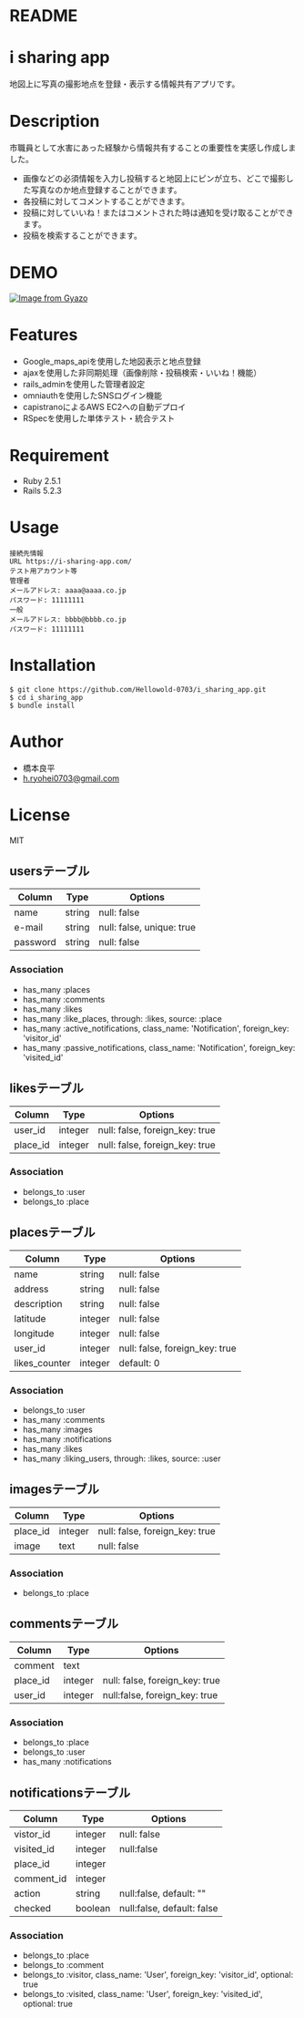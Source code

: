 # README

# i sharing app
地図上に写真の撮影地点を登録・表示する情報共有アプリです。

# Description
市職員として水害にあった経験から情報共有することの重要性を実感し作成しました。
* 画像などの必須情報を入力し投稿すると地図上にピンが立ち、どこで撮影した写真なのか地点登録することができます。
* 各投稿に対してコメントすることができます。
* 投稿に対していいね！またはコメントされた時は通知を受け取ることができます。
* 投稿を検索することができます。

# DEMO
[![Image from Gyazo](https://i.gyazo.com/50d4ebb1aca24d741c040ede287a4893.gif)](https://gyazo.com/50d4ebb1aca24d741c040ede287a4893)

# Features
* Google_maps_apiを使用した地図表示と地点登録
* ajaxを使用した非同期処理（画像削除・投稿検索・いいね！機能）
* rails_adminを使用した管理者設定
* omniauthを使用したSNSログイン機能
* capistranoによるAWS EC2への自動デプロイ
* RSpecを使用した単体テスト・統合テスト

# Requirement
* Ruby 2.5.1
* Rails 5.2.3

# Usage
```
接続先情報
URL https://i-sharing-app.com/
テスト用アカウント等
管理者
メールアドレス: aaaa@aaaa.co.jp
パスワード: 11111111
一般
メールアドレス: bbbb@bbbb.co.jp
パスワード: 11111111
```
# Installation
```
$ git clone https://github.com/Hellowold-0703/i_sharing_app.git
$ cd i_sharing_app
$ bundle install
```

# Author
* 橋本良平
* h.ryohei0703@gmail.com

# License
MIT


## usersテーブル
|Column|Type|Options|
|------|----|-------|
|name|string|null: false|
|e-mail|string|null: false, unique: true|
|password|string|null: false|

### Association
- has_many :places
- has_many :comments
- has_many :likes
- has_many :like_places, through: :likes, source: :place
- has_many :active_notifications, class_name: 'Notification', foreign_key: 'visitor_id'
- has_many :passive_notifications, class_name: 'Notification', foreign_key: 'visited_id'

## likesテーブル

|Column|Type|Options|
|------|----|-------|
|user_id|integer|null: false, foreign_key: true|
|place_id|integer|null: false, foreign_key: true|

### Association
- belongs_to :user
- belongs_to :place

## placesテーブル
|Column|Type|Options|
|------|----|-------|
|name|string|null: false|
|address|string|null: false|
|description|string|null: false|
|latitude|integer|null: false|
|longitude|integer|null: false|
|user_id|integer|null: false, foreign_key: true|
|likes_counter|integer|default: 0|

### Association
- belongs_to :user
- has_many :comments
- has_many :images
- has_many :notifications
- has_many :likes
- has_many :liking_users, through: :likes, source: :user

## imagesテーブル
|Column|Type|Options|
|------|----|-------|
|place_id|integer|null: false, foreign_key: true|
|image|text|null: false|

### Association
- belongs_to :place

## commentsテーブル
|Column|Type|Options|
|------|----|-------|
|comment|text|
|place_id|integer|null: false, foreign_key: true|
|user_id|integer|null:false, foreign_key: true|

### Association
- belongs_to :place
- belongs_to :user
- has_many :notifications

## notificationsテーブル
|Column|Type|Options|
|------|----|-------|
|vistor_id|integer|null: false|
|visited_id|integer|null:false|
|place_id|integer|
|comment_id|integer|
|action|string|null:false, default: ""|
|checked|boolean|null:false, default: false|

### Association
- belongs_to :place
- belongs_to :comment
- belongs_to :visitor, class_name: 'User', foreign_key: 'visitor_id', optional: true
- belongs_to :visited, class_name: 'User', foreign_key: 'visited_id', optional: true

